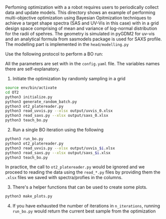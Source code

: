 Perfoming optimization with a a robot requires users to periodically collect data and update models.
This directory shows an example of performing multi-objective optimization using Bayesian Opitmization techniques to achieve a target shape spectra (SAS and UV-Vis in this case) with in a grid design space comprising of mean and variance of log-normal distribution for the radii of spehres.
The geometry is simulated in pyGDM2 for uv-vis and an analytical formula from sasmodels package is used for SAXS profile. 
The modelling part is implemented in the `head/modelling.py`

Use the following protocol to perform a BO run:

All the parameters are set with in the `config.yaml` file. The variables names there are self-explanatory.


1. Initiate the optimization by randomly sampling in a grid
```bash
source env/bin/activate
cd OT2
python3 initialize.py
python3 generate_random_batch.py
python3 ot2_platereader.py
python3 read_uvvis.py --xlsx output/uvvis_0.xlsx
python3 read_saxs.py --xlsx output/saxs_0.xlsx
python3 teach_bo.py
```
2. Run a single BO iteration using the following
```bash
python3 run_bo.py
python3 ot2_platereader.py 
python3 read_uvvis.py --xlsx output/uvvis_$i.xlsx
python3 read_saxs.py --xlsx output/saxs_$i.xlsx
python3 teach_bo.py

```

In practice, the call to `ot2_platereader.py` would be ignored and we proceed to reading the data using the `read_*.py` files by providing them the `.xlsx` files we saved with spectra/profies in the columns.

3. There's a helper functions that can be used to create some plots.
```bash
python3 make_plots.py

```

4. If you have exhausted the number of iterations in `n_iterations`, running `run_bo.py` would return the current best sample from the optimization